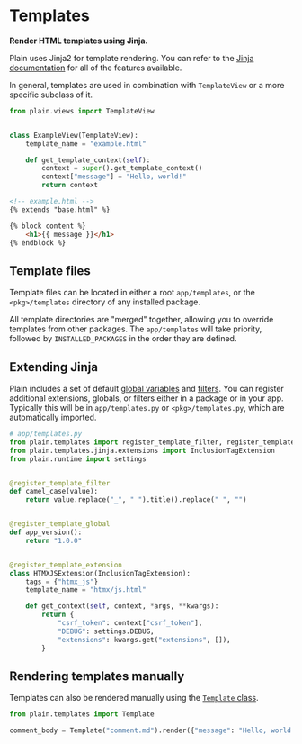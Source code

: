 # Templates

**Render HTML templates using Jinja.**

Plain uses Jinja2 for template rendering. You can refer to the [Jinja documentation](https://jinja.palletsprojects.com/en/stable/api/) for all of the features available.

In general, templates are used in combination with `TemplateView` or a more specific subclass of it.

```python
from plain.views import TemplateView


class ExampleView(TemplateView):
    template_name = "example.html"

    def get_template_context(self):
        context = super().get_template_context()
        context["message"] = "Hello, world!"
        return context
```

```html
<!-- example.html -->
{% extends "base.html" %}

{% block content %}
    <h1>{{ message }}</h1>
{% endblock %}
```

## Template files

Template files can be located in either a root `app/templates`,
or the `<pkg>/templates` directory of any installed package.

All template directories are "merged" together, allowing you to override templates from other packages. The `app/templates` will take priority, followed by `INSTALLED_PACKAGES` in the order they are defined.

## Extending Jinja

Plain includes a set of default [global variables](jinja/globals.py) and [filters](jinja/filters.py). You can register additional extensions, globals, or filters either in a package or in your app. Typically this will be in `app/templates.py` or `<pkg>/templates.py`, which are automatically imported.

```python
# app/templates.py
from plain.templates import register_template_filter, register_template_global, register_template_extension
from plain.templates.jinja.extensions import InclusionTagExtension
from plain.runtime import settings


@register_template_filter
def camel_case(value):
    return value.replace("_", " ").title().replace(" ", "")


@register_template_global
def app_version():
    return "1.0.0"


@register_template_extension
class HTMXJSExtension(InclusionTagExtension):
    tags = {"htmx_js"}
    template_name = "htmx/js.html"

    def get_context(self, context, *args, **kwargs):
        return {
            "csrf_token": context["csrf_token"],
            "DEBUG": settings.DEBUG,
            "extensions": kwargs.get("extensions", []),
        }
```

## Rendering templates manually

Templates can also be rendered manually using the [`Template` class](core.py#Template).

```python
from plain.templates import Template

comment_body = Template("comment.md").render({"message": "Hello, world!",})
```
